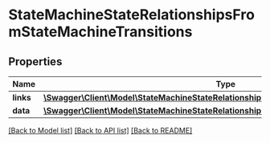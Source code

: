 # StateMachineStateRelationshipsFromStateMachineTransitions

## Properties
Name | Type | Description | Notes
------------ | ------------- | ------------- | -------------
**links** | [**\Swagger\Client\Model\StateMachineStateRelationshipsFromStateMachineTransitionsLinks**](StateMachineStateRelationshipsFromStateMachineTransitionsLinks.md) |  | [optional] 
**data** | [**\Swagger\Client\Model\StateMachineStateRelationshipsFromStateMachineTransitionsData[]**](StateMachineStateRelationshipsFromStateMachineTransitionsData.md) |  | [optional] 

[[Back to Model list]](../../README.md#documentation-for-models) [[Back to API list]](../../README.md#documentation-for-api-endpoints) [[Back to README]](../../README.md)

